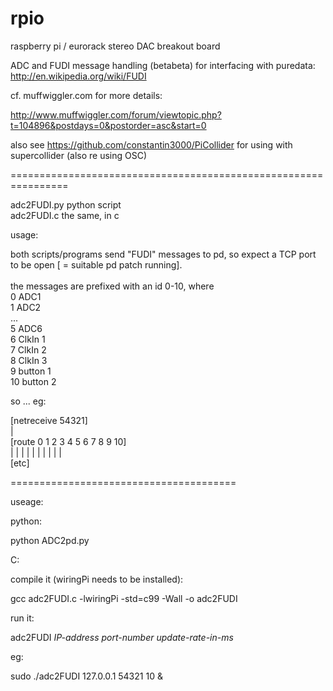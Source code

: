 rpio
====

raspberry pi / eurorack stereo DAC breakout board

ADC and FUDI message handling (betabeta) for interfacing with puredata: http://en.wikipedia.org/wiki/FUDI

cf. muffwiggler.com for more details:

http://www.muffwiggler.com/forum/viewtopic.php?t=104896&postdays=0&postorder=asc&start=0

also see https://github.com/constantin3000/PiCollider for using with supercollider (also re using OSC)

================================================================

adc2FUDI.py  python script<br>
adc2FUDI.c   the same, in c<br>

usage:<br>

both scripts/programs send "FUDI" messages to pd, so expect a TCP port to be open [ = suitable pd patch running].
<br>
<br>
the messages are prefixed with an id 0-10, where<br>
0  ADC1<br>
1  ADC2<br>
...<br>
5  ADC6<br>
6  ClkIn 1<br>
7  ClkIn 2<br>
8  ClkIn 3<br>
9  button 1<br>
10 button 2<br>


so ... eg:<br>

[netreceive 54321]<br>
|<br>
[route 0 1 2 3 4 5 6 7 8 9 10]<br>
| | | | | | | | | | <br>
[etc]<br>

=======================================

useage:

python:

python ADC2pd.py


C:

compile it (wiringPi needs to be installed): <br>

gcc adc2FUDI.c -lwiringPi -std=c99 -Wall -o adc2FUDI<br> 

run it: <br>

adc2FUDI  *IP-address*  *port-number*  *update-rate-in-ms* 

eg:

sudo ./adc2FUDI 127.0.0.1 54321 10 & 


